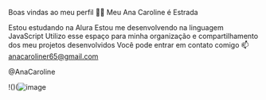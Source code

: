 Boas vindas ao meu perfil 💙💙
Meu Ana Caroline é Estrada 

Estou estudando na Alura
Estou me desenvolvendo na linguagem JavaScript
Utilizo esse espaço para minha organização e compartilhamento dos meu projetos desenvolvidos
Você pode entrar em contato comigo 📫
anacaroliner65@gmail.com 

@AnaCaroline

!()(![image](https://github.com/AnaCarolineER/AnaCarolineER/assets/169467564/d049a050-80f3-4d90-8276-c85132dc66070)

